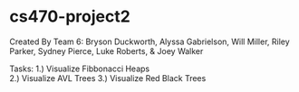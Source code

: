 # cs470-project2

Created By Team 6: Bryson Duckworth, Alyssa Gabrielson, Will Miller, Riley Parker, Sydney Pierce, Luke Roberts, & Joey Walker

Tasks: 
  1.) Visualize Fibbonacci Heaps  
  2.) Visualize AVL Trees
  3.) Visualize Red Black Trees
